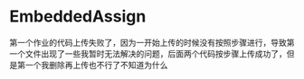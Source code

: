 # EmbeddedAssign
第一个作业的代码上传失败了，因为一开始上传的时候没有按照步骤进行，导致第一个文件出现了一些我暂时无法解决的问题，后面两个代码按步骤上传成功了，但是第一个我删除再上传也不行了不知道为什么
